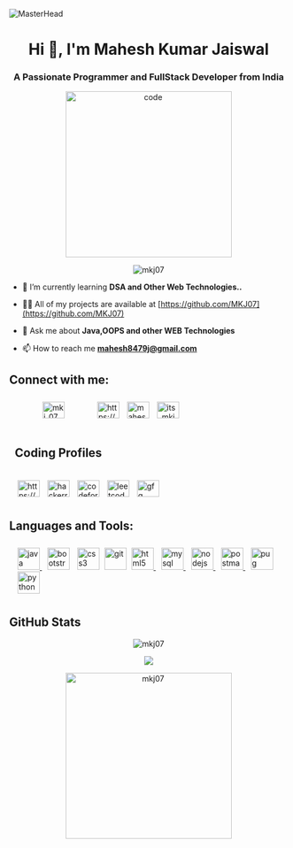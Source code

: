 ![MasterHead](https://www.arkasoftwares.com/blog/wp-content/uploads/2021/01/header_banner-6.jpg)
<h1 align="center">Hi 👋, I'm Mahesh Kumar Jaiswal</h1>
<h3 align="center">A Passionate Programmer and FullStack Developer from India</h3>
<p align="middle"><img style="text-align:center;" width="300" src="https://i.pinimg.com/originals/e1/1f/85/e11f8529f2151c06881ee4c98afaec72.gif" alt="code"></p>

<p align="middle"> <img src="https://komarev.com/ghpvc/?username=mkj07&label=Profile%20views&color=0e75b6&style=flat" alt="mkj07" /> </p>


- 🌱 I’m currently learning **DSA and Other Web Technologies..**

- 👨‍💻 All of my projects are available at [https://github.com/MKJ07](https://github.com/MKJ07)

- 💬 Ask me about **Java,OOPS and other WEB Technologies**

- 📫 How to reach me **mahesh8479j@gmail.com**

<h2 align="left">Connect with me:</h2>
<p align="left" style="padding: 10px;">
<a style="margin: 5rem 50px;" href="https://twitter.com/mkj_07" target="blank"><img align="center" src="https://cdn-icons-png.flaticon.com/512/124/124021.png" alt="mkj_07" height="30" width="40" /></a>
<a style="margin: 5px 5px;" href="https://linkedin.com/in/https://www.linkedin.com/in/mahesh-kumar-jaiswal-1501581b6/" target="blank"><img align="center" src="https://cdn-icons-png.flaticon.com/512/174/174857.png" alt="https://www.linkedin.com/in/mahesh-kumar-jaiswal-1501581b6/" height="30" width="40" /></a>
<a style="margin: 5px 5px;" href="https://fb.com/mahesh kumar jaiswal" target="blank"><img align="center" src="https://cdn-icons-png.flaticon.com/512/124/124010.png" alt="mahesh kumar jaiswal" height="30" width="40" /></a>
<a style="margin: 5px 5px;" href="https://instagram.com/its_mkj07" target="blank"><img align="center" src="https://cdn-icons-png.flaticon.com/512/174/174855.png" alt="its_mkj07" height="30" width="40" /></a>

</p>
<h2 align="left" style="padding: 10px;" >Coding Profiles</h2>
<p align="left" style="padding: 10px;">
<a style="margin: 5px 5px;" href="https://www.codechef.com/users/https://www.codechef.com/users/mkj07" target="blank"><img align="center" src="https://media.glassdoor.com/sqll/1634650/codechef-squarelogo-1531986891267.png" alt="https://www.codechef.com/users/mkj07" height="30" width="40" /></a>
<a style="margin: 5px 5px;" href="https://www.hackerrank.com/https://www.hackerrank.com/mkj07" target="blank"><img align="center" src="https://images.g2crowd.com/uploads/product/image/social_landscape/social_landscape_060528149c093ad5a64d6d8428c514c5/hackerrank-developer-skills-platform.png" alt="hackerrank" height="30" width="40" /></a>
<a style="margin: 5px 5px;" href="https://codeforces.com/profile/https://codeforces.com/profile/mkj07" target="blank"><img align="center" src="https://codeforces.org/s/0/images/codeforces-sponsored-by-ton.png" alt="codeforces" height="30" width="40" /></a>
<a style="margin: 5px 5px;" href="https://www.leetcode.com/https://leetcode.com/mkj07/" target="blank"><img align="center" src="https://media.glassdoor.com/sqll/1763822/leetcode-squarelogo-1524799041565.png" alt="leetcode" height="30" width="40" /></a>
<a style="margin: 5px 5px;" href="https://auth.geeksforgeeks.org/user/https://auth.geeksforgeeks.org/user/mkj07/" target="blank"><img align="center" src="https://media.geeksforgeeks.org/wp-content/cdn-uploads/20190710102234/download3.png" alt="gfg" height="30" width="40" /></a>
</p>

<h2 align="left" >Languages and Tools:</h2>
<p align="left" style="padding: 10px;"> <a style="margin: 5px 5px;" href="https://www.java.com" target="_blank" rel="noreferrer"> <img src="https://cdn-images-1.medium.com/max/1024/1*iIXOmGDzrtTJmdwbn7cGMw.png" alt="java" width="40" height="40"/> </a> <a style="margin: 5px 5px;"  rel="noreferrer"> <img src="https://www.bootstrapcdn.com/assets/img/og.dd30b10.png" alt="bootstrap" width="40" height="40"/> </a> <a style="margin: 5px 5px;" rel="noreferrer"> <img src="https://cdn.pixabay.com/photo/2017/08/05/11/16/logo-2582747_1280.png" alt="css3" width="40" height="40"/> </a> <a rel="noreferrer"> <img src="https://www.vectorlogo.zone/logos/git-scm/git-scm-icon.svg" alt="git" width="40" height="40"/> </a> <a style="margin: 5px 5px;" href="https://www.w3.org/html/" target="_blank" rel="noreferrer"> <img src="https://cdn.vox-cdn.com/thumbor/HFwS18BH4dG7dl5kD37qHK2nemg=/0x2:580x389/1400x1050/filters:focal(0x2:580x389):format(jpeg)/cdn.vox-cdn.com/assets/979932/html5.jpeg" alt="html5" width="40" height="40"/> </a> <a style="margin: 5px 5px;" href="https://www.mysql.com/" target="_blank" rel="noreferrer"> <img src="https://cdn-icons-png.flaticon.com/512/4492/4492311.png" alt="mysql" width="40" height="40"/> </a> <a style="margin: 5px 5px;" href="https://nodejs.org" target="_blank" rel="noreferrer"> <img src="https://cdn.iconscout.com/icon/free/png-256/node-js-3628954-3030179.png" alt="nodejs" width="40" height="40"/> </a> <a style="margin: 5px 5px;" href="https://postman.com" target="_blank" rel="noreferrer"> <img src="https://www.vectorlogo.zone/logos/getpostman/getpostman-icon.svg" alt="postman" width="40" height="40"/> </a> <a style="margin: 5px 5px;" href="https://pugjs.org" target="_blank" rel="noreferrer"> <img src="https://cdn.worldvectorlogo.com/logos/pug.svg" alt="pug" width="40" height="40"/> </a> <a style="margin: 5px 5px;" href="https://www.python.org" target="_blank" rel="noreferrer"> <img src="https://cdn.iconscout.com/icon/free/png-256/python-3629591-3032289.png" alt="python" width="40" height="40"/> </a> </p>

<h2>GitHub Stats</h2>
<p align="center"><img align="center" src="https://github-readme-streak-stats.herokuapp.com/?user=mkj07&column=8&margin-w=35&margin-h=35&no-bg=true&no-frame=true&theme=radical" alt="mkj07" /> </p>
<p align="center"><img align="center" src="https://github-readme-stats-git-masterrstaa-rickstaa.vercel.app/api?username=mkj07&show_icons=true&theme=transparent"></p>
<p align="center"><img align="center" width="300px" src="(https://github-readme-stats.vercel.app/api/top-langs/?username=mkj07&layout=donut-vertical" alt="mkj07" /></p>
